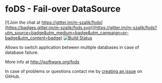 foDS - Fail-over DataSource
===========================

[![Join the chat at https://gitter.im/m-szalik/fods](https://badges.gitter.im/m-szalik/fods.svg)](https://gitter.im/m-szalik/fods?utm_source=badge&utm_medium=badge&utm_campaign=pr-badge&utm_content=badge)
[![Build Status](https://travis-ci.org/m-szalik/fods.svg?branch=master)](https://travis-ci.org/m-szalik/fods)

Allows to switch application between multiple databases in case of database failure.


More info at http://jsoftware.org/fods


In case of problems or questions contact me by [creating an issue](https://github.com/m-szalik/fods/issues/new) on GitHub.

